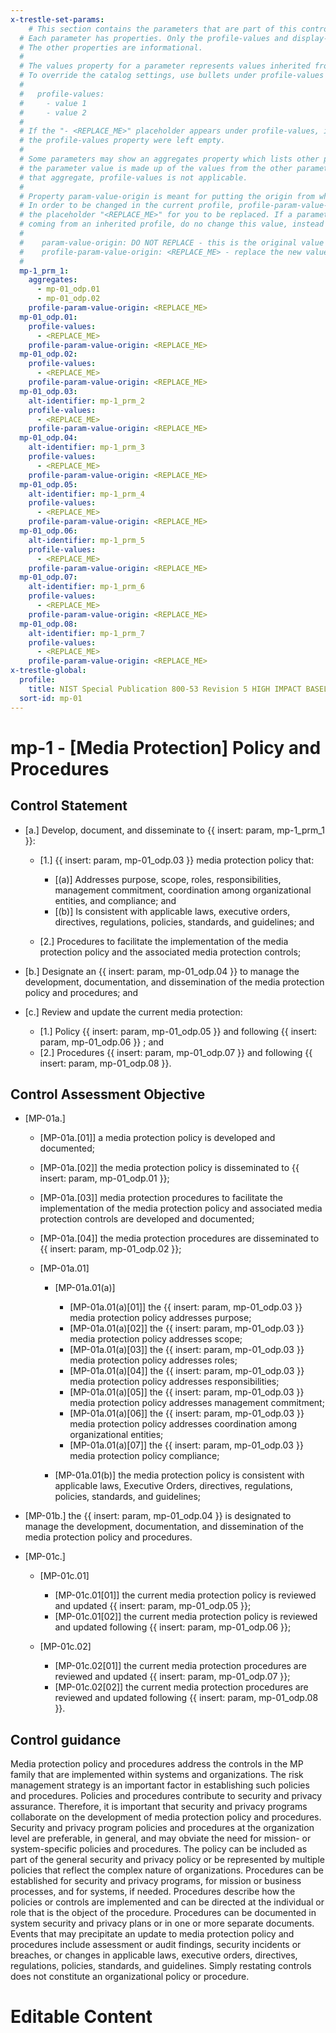 ```yaml
---
x-trestle-set-params:
    # This section contains the parameters that are part of this control.
  # Each parameter has properties. Only the profile-values and display-name properties are editable.
  # The other properties are informational.
  #
  # The values property for a parameter represents values inherited from the OSCAL catalog.
  # To override the catalog settings, use bullets under profile-values as shown below:
  #
  #   profile-values:
  #     - value 1
  #     - value 2
  #
  # If the "- <REPLACE_ME>" placeholder appears under profile-values, it is the same as if
  # the profile-values property were left empty.
  #
  # Some parameters may show an aggregates property which lists other parameters. This means
  # the parameter value is made up of the values from the other parameters. For parameters
  # that aggregate, profile-values is not applicable.
  #
  # Property param-value-origin is meant for putting the origin from where that parameter comes from.
  # In order to be changed in the current profile, profile-param-value-origin property will be displayed with
  # the placeholder "<REPLACE_ME>" for you to be replaced. If a parameter already has a param-value-origin
  # coming from an inherited profile, do no change this value, instead use profile-param-value-origin as follows:
  #
  #    param-value-origin: DO NOT REPLACE - this is the original value
  #    profile-param-value-origin: <REPLACE_ME> - replace the new value required HERE
  #
  mp-1_prm_1:
    aggregates:
      - mp-01_odp.01
      - mp-01_odp.02
    profile-param-value-origin: <REPLACE_ME>
  mp-01_odp.01:
    profile-values:
      - <REPLACE_ME>
    profile-param-value-origin: <REPLACE_ME>
  mp-01_odp.02:
    profile-values:
      - <REPLACE_ME>
    profile-param-value-origin: <REPLACE_ME>
  mp-01_odp.03:
    alt-identifier: mp-1_prm_2
    profile-values:
      - <REPLACE_ME>
    profile-param-value-origin: <REPLACE_ME>
  mp-01_odp.04:
    alt-identifier: mp-1_prm_3
    profile-values:
      - <REPLACE_ME>
    profile-param-value-origin: <REPLACE_ME>
  mp-01_odp.05:
    alt-identifier: mp-1_prm_4
    profile-values:
      - <REPLACE_ME>
    profile-param-value-origin: <REPLACE_ME>
  mp-01_odp.06:
    alt-identifier: mp-1_prm_5
    profile-values:
      - <REPLACE_ME>
    profile-param-value-origin: <REPLACE_ME>
  mp-01_odp.07:
    alt-identifier: mp-1_prm_6
    profile-values:
      - <REPLACE_ME>
    profile-param-value-origin: <REPLACE_ME>
  mp-01_odp.08:
    alt-identifier: mp-1_prm_7
    profile-values:
      - <REPLACE_ME>
    profile-param-value-origin: <REPLACE_ME>
x-trestle-global:
  profile:
    title: NIST Special Publication 800-53 Revision 5 HIGH IMPACT BASELINE
  sort-id: mp-01
---
```


# mp-1 - \[Media Protection\] Policy and Procedures

## Control Statement

- \[a.\] Develop, document, and disseminate to {{ insert: param, mp-1_prm_1 }}:

  - \[1.\] {{ insert: param, mp-01_odp.03 }} media protection policy that:

    - \[(a)\] Addresses purpose, scope, roles, responsibilities, management commitment, coordination among organizational entities, and compliance; and
    - \[(b)\] Is consistent with applicable laws, executive orders, directives, regulations, policies, standards, and guidelines; and

  - \[2.\] Procedures to facilitate the implementation of the media protection policy and the associated media protection controls;

- \[b.\] Designate an {{ insert: param, mp-01_odp.04 }} to manage the development, documentation, and dissemination of the media protection policy and procedures; and

- \[c.\] Review and update the current media protection:

  - \[1.\] Policy {{ insert: param, mp-01_odp.05 }} and following {{ insert: param, mp-01_odp.06 }} ; and
  - \[2.\] Procedures {{ insert: param, mp-01_odp.07 }} and following {{ insert: param, mp-01_odp.08 }}.

## Control Assessment Objective

- \[MP-01a.\]

  - \[MP-01a.[01]\] a media protection policy is developed and documented;
  - \[MP-01a.[02]\] the media protection policy is disseminated to {{ insert: param, mp-01_odp.01 }};
  - \[MP-01a.[03]\] media protection procedures to facilitate the implementation of the media protection policy and associated media protection controls are developed and documented;
  - \[MP-01a.[04]\] the media protection procedures are disseminated to {{ insert: param, mp-01_odp.02 }};
  - \[MP-01a.01\]

    - \[MP-01a.01(a)\]

      - \[MP-01a.01(a)[01]\] the {{ insert: param, mp-01_odp.03 }} media protection policy addresses purpose;
      - \[MP-01a.01(a)[02]\] the {{ insert: param, mp-01_odp.03 }} media protection policy addresses scope;
      - \[MP-01a.01(a)[03]\] the {{ insert: param, mp-01_odp.03 }} media protection policy addresses roles;
      - \[MP-01a.01(a)[04]\] the {{ insert: param, mp-01_odp.03 }} media protection policy addresses responsibilities;
      - \[MP-01a.01(a)[05]\] the {{ insert: param, mp-01_odp.03 }} media protection policy addresses management commitment;
      - \[MP-01a.01(a)[06]\] the {{ insert: param, mp-01_odp.03 }} media protection policy addresses coordination among organizational entities;
      - \[MP-01a.01(a)[07]\] the {{ insert: param, mp-01_odp.03 }} media protection policy compliance;

    - \[MP-01a.01(b)\] the media protection policy is consistent with applicable laws, Executive Orders, directives, regulations, policies, standards, and guidelines;

- \[MP-01b.\] the {{ insert: param, mp-01_odp.04 }} is designated to manage the development, documentation, and dissemination of the media protection policy and procedures.

- \[MP-01c.\]

  - \[MP-01c.01\]

    - \[MP-01c.01[01]\] the current media protection policy is reviewed and updated {{ insert: param, mp-01_odp.05 }}; 
    - \[MP-01c.01[02]\] the current media protection policy is reviewed and updated following {{ insert: param, mp-01_odp.06 }};

  - \[MP-01c.02\]

    - \[MP-01c.02[01]\] the current media protection procedures are reviewed and updated {{ insert: param, mp-01_odp.07 }}; 
    - \[MP-01c.02[02]\] the current media protection procedures are reviewed and updated following {{ insert: param, mp-01_odp.08 }}.

## Control guidance

Media protection policy and procedures address the controls in the MP family that are implemented within systems and organizations. The risk management strategy is an important factor in establishing such policies and procedures. Policies and procedures contribute to security and privacy assurance. Therefore, it is important that security and privacy programs collaborate on the development of media protection policy and procedures. Security and privacy program policies and procedures at the organization level are preferable, in general, and may obviate the need for mission- or system-specific policies and procedures. The policy can be included as part of the general security and privacy policy or be represented by multiple policies that reflect the complex nature of organizations. Procedures can be established for security and privacy programs, for mission or business processes, and for systems, if needed. Procedures describe how the policies or controls are implemented and can be directed at the individual or role that is the object of the procedure. Procedures can be documented in system security and privacy plans or in one or more separate documents. Events that may precipitate an update to media protection policy and procedures include assessment or audit findings, security incidents or breaches, or changes in applicable laws, executive orders, directives, regulations, policies, standards, and guidelines. Simply restating controls does not constitute an organizational policy or procedure.

# Editable Content

<!-- Make additions and edits below -->
<!-- The above represents the contents of the control as received by the profile, prior to additions. -->
<!-- If the profile makes additions to the control, they will appear below. -->
<!-- The above markdown may not be edited but you may edit the content below, and/or introduce new additions to be made by the profile. -->
<!-- If there is a yaml header at the top, parameter values may be edited. Use --set-parameters to incorporate the changes during assembly. -->
<!-- The content here will then replace what is in the profile for this control, after running profile-assemble. -->
<!-- The current profile has no added parts for this control, but you may add new ones here. -->
<!-- Each addition must have a heading either of the form ## Control my_addition_name -->
<!-- or ## Part a. (where the a. refers to one of the control statement labels.) -->
<!-- "## Control" parts are new parts added after the statement part. -->
<!-- "## Part" parts are new parts added into the top-level statement part with that label. -->
<!-- Subparts may be added with nested hash levels of the form ### My Subpart Name -->
<!-- underneath the parent ## Control or ## Part being added -->
<!-- See https://oscal-compass.github.io/compliance-trestle/tutorials/ssp_profile_catalog_authoring/ssp_profile_catalog_authoring for guidance. -->
